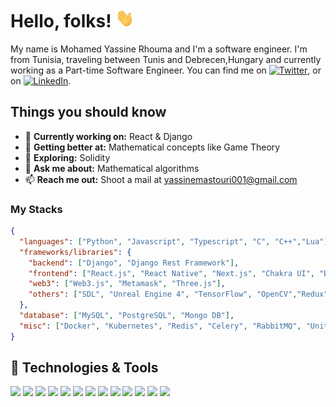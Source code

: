 
# Hello, folks! <img src="https://raw.githubusercontent.com/MYRhouma/MYRhouma/master/wave.gif" width="30" height="30">

My name is Mohamed Yassine Rhouma and I'm a software engineer. I'm from Tunisia, traveling between Tunis and Debrecen,Hungary and currently working as a Part-time Software Engineer. You can find me on [![Twitter][1.2]][1], or on [![LinkedIn][3.2]][3].

## Things you should know

- 🔭 <b>Currently working on:</b> React & Django
- 🌱 <b>Getting better at:</b> Mathematical concepts like Game Theory
- 🤔 <b>Exploring:</b> Solidity
- 💬 <b>Ask me about:</b> Mathematical algorithms
- 📫 <b>Reach me out:</b> Shoot a mail at <a href="mailto:yassinemastouri001@gmail.com" target="_blank">yassinemastouri001@gmail.com</a>

### My Stacks

```json
{
  "languages": ["Python", "Javascript", "Typescript", "C", "C++","Lua"],
  "frameworks/libraries": {
    "backend": ["Django", "Django Rest Framework"],
    "frontend": ["React.js", "React Native", "Next.js", "Chakra UI", "Boostrap", "Material UI", "JQuery", "React Native"],
    "web3": ["Web3.js", "Metamask", "Three.js"],
    "others": ["SDL", "Unreal Engine 4", "TensorFlow", "OpenCV","Redux", "Redux Toolkit", "React Hook Form", "Formik" , "Yup", "Axios"]
  },
  "database": ["MySQL", "PostgreSQL", "Mongo DB"],
  "misc": ["Docker", "Kubernetes", "Redis", "Celery", "RabbitMQ", "Unit Testing", "CI/CD"],
}
```

## 🔧 Technologies & Tools

![](https://img.shields.io/badge/OS-Linux-informational?style=flat&logo=linux&logoColor=white&color=2bbc8a)
![](https://img.shields.io/badge/Editor-IntelliJ_IDEA-informational?style=flat&logo=intellij-idea&logoColor=white&color=2bbc8a)
![](https://img.shields.io/badge/Code-Python-informational?style=flat&logo=python&logoColor=white&color=2bbc8a)
![](https://img.shields.io/badge/Code-JavaScript-informational?style=flat&logo=javascript&logoColor=white&color=2bbc8a)
![](https://img.shields.io/badge/Code-React-informational?style=flat&logo=react&logoColor=white&color=2bbc8a)
![](https://img.shields.io/badge/Code-Django-informational?style=flat&logo=django&logoColor=white&color=2bbc8a)
![](https://img.shields.io/badge/Code-HTML5-informational?style=flat&logo=html5&logoColor=white&color=2bbc8a)
![](https://img.shields.io/badge/Code-Css-informational?style=flat&logo=css3&logoColor=white&color=2bbc8a)
![](https://img.shields.io/badge/Shell-Bash-informational?style=flat&logo=gnu-bash&logoColor=white&color=2bbc8a)
![](https://img.shields.io/badge/Tools-PostgreSQL-informational?style=flat&logo=postgresql&logoColor=white&color=2bbc8a)
![](https://img.shields.io/badge/Tools-Mysql-informational?style=flat&logo=mysql&logoColor=white&color=2bbc8a)
![](https://img.shields.io/badge/Tools-Docker-informational?style=flat&logo=docker&logoColor=white&color=2bbc8a)
![](https://img.shields.io/badge/Cloud-Digital_Ocean-informational?style=flat&logo=digitalocean&logoColor=white&color=2bbc8a)


<!-- links to social media icons -->

<!-- icons with padding -->

[1.1]: http://i.imgur.com/tXSoThF.png "twitter icon with padding"
[2.1]: http://i.imgur.com/0o48UoR.png "github icon with padding"

<!-- icons without padding -->

[1.2]: https://i.imgur.com/wWzX9uB.png "twitter icon without padding"
[2.2]: https://i.imgur.com/9I6NRUm.png "github icon without padding"
[3.2]: https://i.imgur.com/dgXzJ9j.png "LinkedIn icon without padding"

<!-- links to your social media accounts -->

[1]: https://twitter.com/Rapidouye
[2]: https://github.com/MYRhouma
[3]: https://www.linkedin.com/in/yassine-rhouma/
